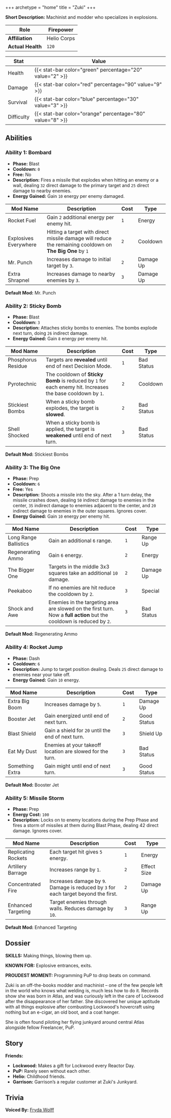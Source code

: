 +++
archetype = "home"
title = "Zuki"
+++

**Short Description:** Machinist and modder who specializes in explosions.

| **Role**          | Firepower   |
| ----------------- | ----------- |
| **Affiliation**   | Helio Corps |
| **Actual Health** | `120`       |

| **Stat**   | **Value**                                                 |
| ---------- | --------------------------------------------------------- |
| Health     | {{< stat-bar color="green" percentage="20" value="2" >}}  |
| Damage     | {{< stat-bar color="red" percentage="90" value="9" >}}    |
| Survival   | {{< stat-bar color="blue" percentage="30" value="3" >}}   |
| Difficulty | {{< stat-bar color="orange" percentage="80" value="8" >}} |

## Abilities

### Ability 1: Bombard

- **Phase:** Blast
- **Cooldown:** `0`
- **Free:** No
- **Description:** Fires a missile that explodes when hitting an enemy or a wall, dealing `32` direct damage to the primary target and `25` direct damage to nearby enemies.
- **Energy Gained:** Gain `10` energy per enemy damaged.

| **Mod Name**          | **Description**                                                                                          | **Cost** | **Type**  |
| --------------------- | -------------------------------------------------------------------------------------------------------- | -------- | --------- |
| Rocket Fuel           | Gain `2` additional energy per enemy hit.                                                                | `1`      | Energy    |
| Explosives Everywhere | Hitting a target with direct missile damage will reduce the remaining cooldown on **The Big One** by `1` | `2`      | Cooldown  |
| Mr. Punch             | Increases damage to initial target by `3`.                                                               | `2`      | Damage Up |
| Extra Shrapnel        | Increases damage to nearby enemies by `3`.                                                               | `3`      | Damage Up |

**Default Mod:** Mr. Punch

### Ability 2: Sticky Bomb

- **Phase:** Blast
- **Cooldown:** `3`
- **Description:** Attaches sticky bombs to enemies. The bombs explode next turn, doing `26` indirect damage.
- **Energy Gained:** Gain `8` energy per enemy hit.

| **Mod Name**       | **Description**                                                                                           | **Cost** | **Type**   |
| ------------------ | --------------------------------------------------------------------------------------------------------- | -------- | ---------- |
| Phosphorus Residue | Targets are **revealed** until end of next Decision Mode.                                                 | `1`      | Bad Status |
| Pyrotechnic        | The cooldown of **Sticky Bomb** is reduced by `1` for each enemy hit. Increases the base cooldown by `1`. | `2`      | Cooldown   |
| Stickiest Bombs    | When a sticky bomb explodes, the target is **slowed**.                                                    | `2`      | Bad Status |
| Shell Shocked      | When a sticky bomb is applied, the target is **weakened** until end of next turn.                         | `3`      | Bad Status |

**Default Mod:** Stickiest Bombs

### Ability 3: The Big One

- **Phase:** Prep
- **Cooldown:** `6`
- **Free:** Yes
- **Description:** Shoots a missile into the sky. After a 1 turn delay, the missile crashes down, dealing `50` indirect damage to enemies in the center, `35` indirect damage to enemies adjacent to the center, and `20` indirect damage to enemies in the outer squares. Ignores cover.
- **Energy Gained:** Gain `10` energy per enemy hit.

| **Mod Name**          | **Description**                                                                                                       | **Cost** | **Type**   |
| --------------------- | --------------------------------------------------------------------------------------------------------------------- | -------- | ---------- |
| Long Range Ballistics | Gain an additional `6` range.                                                                                         | `1`      | Range Up   |
| Regenerating Ammo     | Gain `6` energy.                                                                                                      | `2`      | Energy     |
| The Bigger One        | Targets in the middle 3x3 squares take an additional `10` damage.                                                     | `2`      | Damage Up  |
| Peekaboo              | If no enemies are hit reduce the cooldown by `2`.                                                                     | `3`      | Special    |
| Shock and Awe         | Enemies in the targeting area are slowed on the first turn. Now a **full action** but the cooldown is reduced by `2`. | `3`      | Bad Status |

**Default Mod:** Regenerating Ammo

### Ability 4: Rocket Jump

- **Phase:** Dash
- **Cooldown:** `6`
- **Description:** Jump to target position dealing. Deals `25` direct damage to enemies near your take off.
- **Energy Gained:** Gain `10` energy.

| **Mod Name**    | **Description**                                           | **Cost** | **Type**    |
| --------------- | --------------------------------------------------------- | -------- | ----------- |
| Extra Big Boom  | Increases damage by `5`.                                  | `1`      | Damage Up   |
| Booster Jet     | Gain energized until end of next turn.                    | `2`      | Good Status |
| Blast Shield    | Gain a shield for `20` until the end of next turn.        | `3`      | Shield Up   |
| Eat My Dust     | Enemies at your takeoff location are slowed for the turn. | `3`      | Bad Status  |
| Something Extra | Gain might until end of next turn.                        | `3`      | Good Status |

**Default Mod:** Booster Jet

### Ability 5: Missile Storm

- **Phase:** Prep
- **Energy Cost:** `100`
- **Description:** Locks on to enemy locations during the Prep Phase and fires a storm of missiles at them during Blast Phase, dealing 42 direct damage. Ignores cover.

| **Mod Name**        | **Description**                                                                     | **Cost** | **Type**    |
| ------------------- | ----------------------------------------------------------------------------------- | -------- | ----------- |
| Replicating Rockets | Each target hit gives `5` energy.                                                   | `1`      | Energy      |
| Artillery Barrage   | Increases range by `1`.                                                             | `2`      | Effect Size |
| Concentrated Fire   | Increases damage by `9`. Damage is reduced by `3` for each target beyond the first. | `2`      | Damage Up   |
| Enhanced Targeting  | Target enemies through walls. Reduces damage by `10`.                               | `3`      | Range Up    |

**Default Mod:** Enhanced Targeting

## Dossier

**SKILLS:** Making things, blowing them up.

**KNOWN FOR:** Explosive entrances, exits.

**PROUDEST MOMENT:** Programming PuP to drop beats on command.

Zuki is an off-the-books modder and machinist – one of the few people left in the world who knows what welding is, much less how to do it. Records show she was born in Atlas, and was curiously left in the care of Lockwood after the disappearance of her father. She discovered her unique aptitude with all things explosive after combusting Lockwood's hovercraft using nothing but an e-cigar, an old boot, and a coat hanger.

She is often found piloting her flying junkyard around central Atlas alongside fellow Freelancer, PuP.

## Story

**Friends:**

- **Lockwood:** Makes a gift for Lockwood every Reactor Day.
- **PuP:** Rarely seen without each other.
- **Helio:** Childhood friends.
- **Garrison:** Garrison’s a regular customer at Zuki's Junkyard.

## Trivia

**Voiced By:** [Fryda Wolff](http://www.imdb.com/name/nm1488849/)
